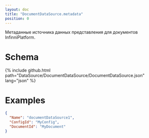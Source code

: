 ```yaml
---
layout: doc
title: "DocumentDataSource.metadata"
position: 0
---
```


Метаданные источника данных представления для документов InfinniPlatform.

# Schema

{% include github.html path="DataSource/DocumentDataSource/DocumentDataSource.json" lang="json" %}

# Examples

```json
{
  "Name": "documentDataSource1",
  "ConfigId": "MyConfig",
  "DocumentId": "MyDocument"
}
```
